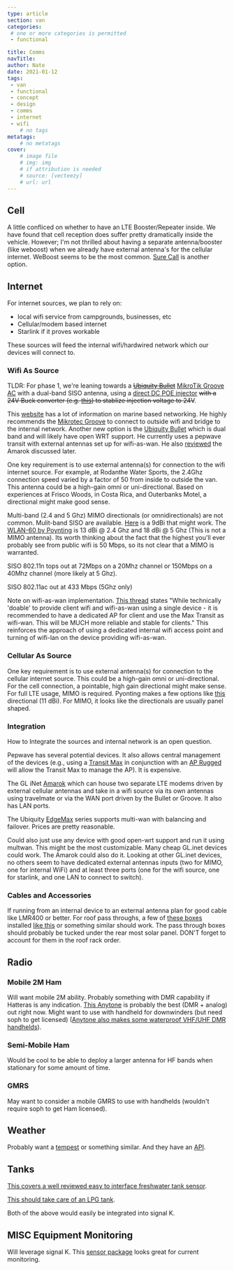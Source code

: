 ```yaml
---
type: article
section: van
categories: 
 # one or more categories is permitted
 - functional

title: Comms
navTitle: 
author: Nate
date: 2021-01-12
tags:
 - van
 - functional
 - concept
 - design
 - comms
 - internet
 - wifi
	# no tags
metatags:
	# no metatags
cover: 
	# image file
	# img: img
	# if attribution is needed
	# source: [vecteezy]
	# url: url
---
```


## Cell

A little confliced on whether to have an LTE Booster/Repeater inside.  We have found that cell reception does suffer pretty dramatically inside the vehicle.  However; I'm not thrilled about having a separate antenna/booster (like weboost) when we already have external antenna's for the cellular internet.  WeBoost seems to be the most common.  [Sure Call](https://www.amazon.com/stores/page/E93D848B-8085-40A6-B436-79490DDDE867?ingress=2&visitId=e1d47c44-7233-47a1-81a1-bd091e484e9d&ref_=ast_bln) is another option.

## Internet

For internet sources, we plan to rely on: 

- local wifi service from campgrounds, businesses, etc 
- Cellular/modem based internet
- Starlink if it proves workable

These sources will feed the internal wifi/hardwired network which our devices will connect to.

 ### Wifi As Source

 TLDR:  For phase 1, we're leaning towards a ~~[Ubiquity Bullet](https://www.ui.com/airmax/bullet-ac/)~~ [MikroTik Groove AC](https://mikrotik.com/product/RBGrooveGA-52HPacn) with a dual-band SISO antenna, using a [direct DC POE injector](https://www.amazon.com/WS-GPOE-1-WM-Gigabit-Passive-Ethernet-Injector/dp/B00ENNUWO4) ~~with a 24V Buck converter (e.g. [this](https://www.amazon.com/Adjustable-Converter-1-5-35v-Efficiency-Regulator/dp/B07QKHR6PY/)) to stablize injection voltage to 24V~~.

This [website](https://seabits.com/) has a lot of information on marine based networking.  He highly recommends the [Mikrotec Groove](https://seabits.com/mikrotik-groove-step-by-step-setup-guide/) to connect to outside wifi and bridge to the internal network.  Another new option is the [Ubiquity Bullet](https://www.ui.com/airmax/bullet-ac/) which is dual band and will likely have open WRT support.  He currently uses a pepwave transit with external antennas set up for wifi-as-wan.  He also [reviewed](https://seabits.com/gl-x1200-amarok-dual-lte-router/) the Amarok discussed later.

One key requirement is to use external antenna(s) for connection to the wifi internet source.  For example, at Rodanthe Water Sports, the 2.4Ghz connection speed varied by a factor of 50 from inside to outside the van.  This antenna could be a high-gain omni or uni-directional.  Based on experiences at Frisco Woods, in Costa Rica, and Outerbanks Motel, a directional might make good sense.  

Multi-band (2.4 and 5 Ghz) MIMO directionals (or omnidirectionals) are not common.  Mulit-band SISO are available.  [Here](https://www.amazon.com/Tupavco-DB541-Yagi-WiFi-Antenna/dp/B015QEBC4W?ref_=ast_sto_dp) is a 9dBi that might work.  The [WLAN-60 by Poynting](https://poynting.tech/antennas/wlan-60/?compare=14916) is 13 dBi @ 2.4 Ghz and 18 dBi @ 5 Ghz (This is not a MIMO antenna). Its worth thinking about the fact that the highest you'll ever probably see from public wifi is 50 Mbps, so its not clear that a MIMO is warranted.

SISO 802.11n tops out at 72Mbps on a 20Mhz channel or 150Mbps on a 40Mhz channel (more likely at 5 Ghz).

SISO 802.11ac out at 433 Mbps (5Ghz only)

Note on wifi-as-wan implementation.  [This thread](https://forum.peplink.com/t/need-antenna-location-advice-metal-shell-rv/33652/3) states "While technically 'doable' to provide client wifi and wifi-as-wan using a single device - it is recommended to have a dedicated AP for client and use the Max Transit as wifi-wan. This will be MUCH more reliable and stable for clients."  This reinforces the approach of using a dedicated internal wifi access point and turning of wifi-lan on the device providing wifi-as-wan.

### Cellular As Source

One key requirement is to use external antenna(s) for connection to the cellular internet source.  This could be a high-gain omni or uni-directional.  For the cell connection, a pointable, high gain directional might make sense.  For full LTE usage, MIMO is required.  Pyonting makes a few options like [this](https://poynting.tech/antennas-accessories/antennas/farming-agricultural-antennas/xpol-2-5g/?compare=12221,12222,12223,12224) directional (11 dBi).  For MIMO, it looks like the directionals are usually panel shaped.

### Integration

How to Integrate the sources and internal network is an open question.  

Pepwave has several potential devices.  It also allows central management of the devices (e.g., using a [Transit Max](https://www.peplink.com/products/transit-series-max-transit/) in conjunction with an [AP Rugged](https://www.peplink.com/products/ap-one-series-rugged/) will allow the Transit Max to manage the AP).  It is expensive.

The GL iNet [Amarok](https://www.gl-inet.com/products/gl-x1200/) which can house two separate LTE modems driven by external cellular antennas and take in a wifi source via its own antennas using travelmate or via the WAN port driven by the Bullet or Groove.  It also has LAN ports.

The Ubiquity [EdgeMax](https://www.ui.com/edgemax/comparison/) series supports multi-wan with balancing and failover.  Prices are pretty reasonable.

Could also just use any device with good open-wrt support and run it using multwan.  This might be the most customizable.  Many cheap GL.inet devices could work.  The Amarok could also do it.  Looking at other GL.inet devices, no others seem to have dedicated external antennas inputs (two for MIMO, one for internal WiFi) and at least three ports (one for the wifi source, one for starlink, and one LAN to connect to switch).

### Cables and Accessories

If running from an internal device to an external antenna plan for good cable like LMR400 or better.  For roof pass throughs, a few of [these boxes](https://www.amazon.com/LeMotech-Waterproof-Dustproof-Universal-230mmx150mmx87mm/dp/B07G5CQV95/ref=sr_1_7?dchild=1&keywords=LeMotech&qid=1608251153&sr=8-7) installed [like this](https://www.rvwithtito.com/articles/run-cable-through-rv-roof/) or something similar should work.  The pass through boxes should probably be tucked under the rear most solar panel.  DON'T forget to account for them in the roof rack order.

## Radio

### Mobile 2M Ham

Will want mobile 2M ability.  Probably something with DMR capability if Hatteras is any indication. [This Anytone](http://www.dmrfordummies.com/anytone-at-d578uv-pro-product-review/) is probably the best (DMR + analog) out right now.  Might want to use with handheld for downwinders (but need soph to get licensed) ([Anytone also makes some waterproof VHF/UHF DMR handhelds](https://www.passion-radio.com/dmr-equipment/d868uv-751.html)).

### Semi-Mobile Ham

Would be cool to be able to deploy a larger antenna for HF bands when stationary for some amount of time.

### GMRS

May want to consider a mobile GMRS to use with handhelds (wouldn't require soph to get Ham licensed).

## Weather

Probably want a [tempest](https://weatherflow.com/tempest-weather-system/) or something similar.  And they have an [API](https://weatherflow.github.io/Tempest/api/).

## Tanks

[This covers a well reviewed easy to interface freshwater tank sensor](https://livelikepete.com/fresh-water-tank-level-sensor-and-gauge-install/).

[This should take care of an LPG tank](https://www.amazon.com/Manchester-Tank-G12846-LP-Gas/dp/B003D3WPGS/ref=pd_sbs_4?pd_rd_w=etHKf&pf_rd_p=ed1e2146-ecfe-435e-b3b5-d79fa072fd58&pf_rd_r=AXKXCG2N3KMHDTZ6BQQ5&pd_rd_r=38593e48-8fb0-48be-a0dc-9a879f51b0b6&pd_rd_wg=yntO2&pd_rd_i=B003D3WPGS&psc=1).

Both of the above would easily be integrated into signal K.

## MISC Equipment Monitoring

Will leverage signal K.  This [sensor package](https://www.seeedstudio.com/Grove-10A-DC-Current-Sensor-ACS725-p-2927.html?utm_source=blog&utm_medium=blog) looks great for current monitoring.

